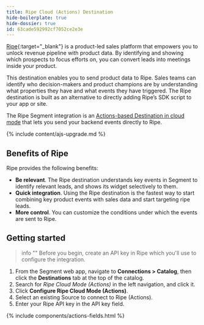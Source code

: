 ```yaml
---
title: Ripe Cloud (Actions) Destination
hide-boilerplate: true
hide-dossier: true
id: 63cade592992cf7052ce2e3e
---
```


[Ripe](https://www.getripe.com/){:target="_blank"} is a product-led sales 
platform that empowers you to unlock revenue pipeline with product data. By identifying and showing which prospects to focus efforts on, you can convert leads into meetings inside your product.

This destination enables you to send product data to Ripe. Sales teams can identify who decision-makers and product champions are by understanding what properties they have and what events they have triggered. The Ripe destination is built as an alternative to directly adding Ripe’s SDK script to your app or site.

The Ripe Segment integration is an [Actions-based Destination in cloud mode](/docs/connections/destinations/#connection-modes) that lets you send your backend events directly to Ripe.

{% include content/ajs-upgrade.md %}

## Benefits of Ripe

Ripe provides the following benefits:

- **Be relevant**. The Ripe destination understands key events in Segment to identify relevant leads, and shows its widget selectively to them.
- **Quick integration**. Using the Ripe destination is the fastest way to start combining key product events with sales data and start targeting ripe leads.
- **More control**. You can customize the conditions under which the events are sent to Ripe.

## Getting started

> info ""
> Before you begin, create an API key in Ripe which you'll use to configure the integration.


1. From the Segment web app, navigate to **Connections > Catalog**, then click the **Destinations** tab at the top of the catalog.
2. Search for *Ripe Cloud Mode (Actions)* in the left navigation, and click it.
3. Click **Configure Ripe Cloud Mode (Actions)**.
4. Select an existing Source to connect to Ripe (Actions).
5. Enter your Ripe API key in the API key field.

{% include components/actions-fields.html %}
